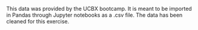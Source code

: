 This data was provided by the UCBX bootcamp. It is meant to be imported in Pandas through Jupyter notebooks as a .csv file. The data has been cleaned for this exercise. 